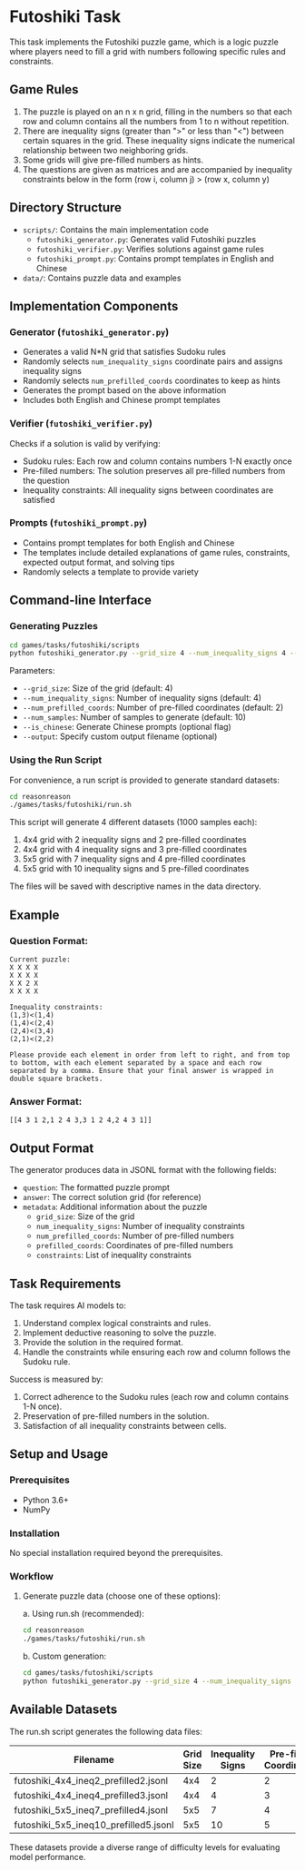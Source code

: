 # Futoshiki Task

This task implements the Futoshiki puzzle game, which is a logic puzzle where players need to fill a grid with numbers following specific rules and constraints.

## Game Rules

1. The puzzle is played on an n x n grid, filling in the numbers so that each row and column contains all the numbers from 1 to n without repetition.
2. There are inequality signs (greater than ">" or less than "<") between certain squares in the grid. These inequality signs indicate the numerical relationship between two neighboring grids.
3. Some grids will give pre-filled numbers as hints.
4. The questions are given as matrices and are accompanied by inequality constraints below in the form (row i, column j) > (row x, column y)

## Directory Structure

- `scripts/`: Contains the main implementation code
  - `futoshiki_generator.py`: Generates valid Futoshiki puzzles
  - `futoshiki_verifier.py`: Verifies solutions against game rules
  - `futoshiki_prompt.py`: Contains prompt templates in English and Chinese
- `data/`: Contains puzzle data and examples

## Implementation Components

### Generator (`futoshiki_generator.py`)
- Generates a valid N*N grid that satisfies Sudoku rules
- Randomly selects `num_inequality_signs` coordinate pairs and assigns inequality signs
- Randomly selects `num_prefilled_coords` coordinates to keep as hints
- Generates the prompt based on the above information
- Includes both English and Chinese prompt templates

### Verifier (`futoshiki_verifier.py`)
Checks if a solution is valid by verifying:
- Sudoku rules: Each row and column contains numbers 1-N exactly once
- Pre-filled numbers: The solution preserves all pre-filled numbers from the question
- Inequality constraints: All inequality signs between coordinates are satisfied

### Prompts (`futoshiki_prompt.py`)
- Contains prompt templates for both English and Chinese
- The templates include detailed explanations of game rules, constraints, expected output format, and solving tips
- Randomly selects a template to provide variety


## Command-line Interface

### Generating Puzzles
```bash
cd games/tasks/futoshiki/scripts
python futoshiki_generator.py --grid_size 4 --num_inequality_signs 4 --num_prefilled_coords 2 --num_samples 10
```

Parameters:
- `--grid_size`: Size of the grid (default: 4)
- `--num_inequality_signs`: Number of inequality signs (default: 4)
- `--num_prefilled_coords`: Number of pre-filled coordinates (default: 2)
- `--num_samples`: Number of samples to generate (default: 10)
- `--is_chinese`: Generate Chinese prompts (optional flag)
- `--output`: Specify custom output filename (optional)

### Using the Run Script
For convenience, a run script is provided to generate standard datasets:

```bash
cd reasonreason
./games/tasks/futoshiki/run.sh
```

This script will generate 4 different datasets (1000 samples each):
1. 4x4 grid with 2 inequality signs and 2 pre-filled coordinates
2. 4x4 grid with 4 inequality signs and 3 pre-filled coordinates
3. 5x5 grid with 7 inequality signs and 4 pre-filled coordinates
4. 5x5 grid with 10 inequality signs and 5 pre-filled coordinates

The files will be saved with descriptive names in the data directory.



## Example

### Question Format:
```
Current puzzle:
X X X X
X X X X
X X 2 X
X X X X

Inequality constraints:
(1,3)<(1,4)
(1,4)<(2,4)
(2,4)<(3,4)
(2,1)<(2,2)

Please provide each element in order from left to right, and from top to bottom, with each element separated by a space and each row separated by a comma. Ensure that your final answer is wrapped in double square brackets.
```

### Answer Format:
```
[[4 3 1 2,1 2 4 3,3 1 2 4,2 4 3 1]]
```

## Output Format

The generator produces data in JSONL format with the following fields:
- `question`: The formatted puzzle prompt
- `answer`: The correct solution grid (for reference)
- `metadata`: Additional information about the puzzle
  - `grid_size`: Size of the grid
  - `num_inequality_signs`: Number of inequality constraints
  - `num_prefilled_coords`: Number of pre-filled numbers
  - `prefilled_coords`: Coordinates of pre-filled numbers
  - `constraints`: List of inequality constraints

## Task Requirements

The task requires AI models to:
1. Understand complex logical constraints and rules.
2. Implement deductive reasoning to solve the puzzle.
3. Provide the solution in the required format.
4. Handle the constraints while ensuring each row and column follows the Sudoku rule.

Success is measured by:
1. Correct adherence to the Sudoku rules (each row and column contains 1-N once).
2. Preservation of pre-filled numbers in the solution.
3. Satisfaction of all inequality constraints between cells.

## Setup and Usage

### Prerequisites
- Python 3.6+
- NumPy

### Installation
No special installation required beyond the prerequisites.

### Workflow
1. Generate puzzle data (choose one of these options):
   
   a. Using run.sh (recommended):
   ```bash
   cd reasonreason
   ./games/tasks/futoshiki/run.sh
   ```
   
   b. Custom generation:
   ```bash
   cd games/tasks/futoshiki/scripts
   python futoshiki_generator.py --grid_size 4 --num_inequality_signs 4 --num_prefilled_coords 2 --num_samples 10 --output custom_puzzles.jsonl
   ```


## Available Datasets

The run.sh script generates the following data files:

| Filename | Grid Size | Inequality Signs | Pre-filled Coordinates | Samples |
|----------|-----------|------------------|------------------------|---------|
| futoshiki_4x4_ineq2_prefilled2.jsonl | 4x4 | 2 | 2 | 1000 |
| futoshiki_4x4_ineq4_prefilled3.jsonl | 4x4 | 4 | 3 | 1000 |
| futoshiki_5x5_ineq7_prefilled4.jsonl | 5x5 | 7 | 4 | 1000 |
| futoshiki_5x5_ineq10_prefilled5.jsonl | 5x5 | 10 | 5 | 1000 |

These datasets provide a diverse range of difficulty levels for evaluating model performance. 